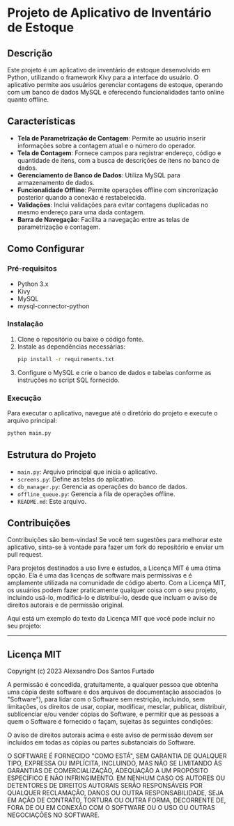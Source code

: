 
# Projeto de Aplicativo de Inventário de Estoque

## Descrição
Este projeto é um aplicativo de inventário de estoque desenvolvido em Python, utilizando o framework Kivy para a interface do usuário. O aplicativo permite aos usuários gerenciar contagens de estoque, operando com um banco de dados MySQL e oferecendo funcionalidades tanto online quanto offline.

## Características

- **Tela de Parametrização de Contagem**: Permite ao usuário inserir informações sobre a contagem atual e o número do operador.
- **Tela de Contagem**: Fornece campos para registrar endereço, código e quantidade de itens, com a busca de descrições de itens no banco de dados.
- **Gerenciamento de Banco de Dados**: Utiliza MySQL para armazenamento de dados.
- **Funcionalidade Offline**: Permite operações offline com sincronização posterior quando a conexão é restabelecida.
- **Validações**: Inclui validações para evitar contagens duplicadas no mesmo endereço para uma dada contagem.
- **Barra de Navegação**: Facilita a navegação entre as telas de parametrização e contagem.

## Como Configurar

### Pré-requisitos
- Python 3.x
- Kivy
- MySQL
- mysql-connector-python

### Instalação
1. Clone o repositório ou baixe o código fonte.
2. Instale as dependências necessárias:
   ```bash
   pip install -r requirements.txt
   ```
3. Configure o MySQL e crie o banco de dados e tabelas conforme as instruções no script SQL fornecido.

### Execução
Para executar o aplicativo, navegue até o diretório do projeto e execute o arquivo principal:
```bash
python main.py
```

## Estrutura do Projeto

- `main.py`: Arquivo principal que inicia o aplicativo.
- `screens.py`: Define as telas do aplicativo.
- `db_manager.py`: Gerencia as operações do banco de dados.
- `offline_queue.py`: Gerencia a fila de operações offline.
- `README.md`: Este arquivo.

## Contribuições
Contribuições são bem-vindas! Se você tem sugestões para melhorar este aplicativo, sinta-se à vontade para fazer um fork do repositório e enviar um pull request.

Para projetos destinados a uso livre e estudos, a Licença MIT é uma ótima opção. Ela é uma das licenças de software mais permissivas e é amplamente utilizada na comunidade de código aberto. Com a Licença MIT, os usuários podem fazer praticamente qualquer coisa com o seu projeto, incluindo usá-lo, modificá-lo e distribuí-lo, desde que incluam o aviso de direitos autorais e de permissão original.

Aqui está um exemplo do texto da Licença MIT que você pode incluir no seu projeto:

---

## Licença MIT

Copyright (c) 2023 Alexsandro Dos Santos Furtado

A permissão é concedida, gratuitamente, a qualquer pessoa que obtenha uma cópia deste software e dos arquivos de documentação associados (o "Software"), para lidar com o Software sem restrição, incluindo, sem limitações, os direitos de usar, copiar, modificar, mesclar, publicar, distribuir, sublicenciar e/ou vender cópias do Software, e permitir que as pessoas a quem o Software é fornecido o façam, sujeitas às seguintes condições:

O aviso de direitos autorais acima e este aviso de permissão devem ser incluídos em todas as cópias ou partes substanciais do Software.

O SOFTWARE É FORNECIDO "COMO ESTÁ", SEM GARANTIA DE QUALQUER TIPO, EXPRESSA OU IMPLÍCITA, INCLUINDO, MAS NÃO SE LIMITANDO ÀS GARANTIAS DE COMERCIALIZAÇÃO, ADEQUAÇÃO A UM PROPÓSITO ESPECÍFICO E NÃO INFRINGIMENTO. EM NENHUM CASO OS AUTORES OU DETENTORES DE DIREITOS AUTORAIS SERÃO RESPONSÁVEIS POR QUALQUER RECLAMAÇÃO, DANOS OU OUTRA RESPONSABILIDADE, SEJA EM AÇÃO DE CONTRATO, TORTURA OU OUTRA FORMA, DECORRENTE DE, FORA DE OU EM CONEXÃO COM O SOFTWARE OU O USO OU OUTRAS NEGOCIAÇÕES NO SOFTWARE.
